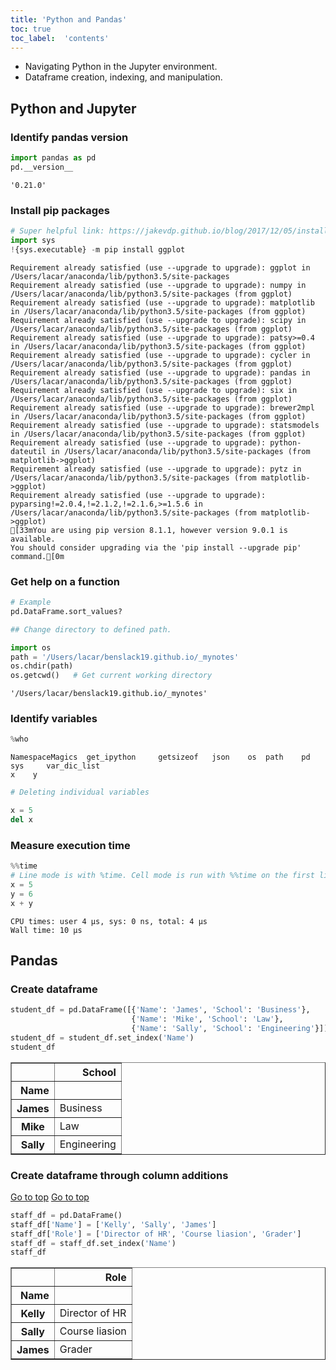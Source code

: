 ```yaml
--- 
title: 'Python and Pandas'
toc: true
toc_label:  'contents'
---
```


- Navigating Python in the Jupyter environment.
- Dataframe creation, indexing, and manipulation.

## Python and Jupyter

### Identify pandas version


```python
import pandas as pd
pd.__version__
```




    '0.21.0'



### Install pip packages


```python
# Super helpful link: https://jakevdp.github.io/blog/2017/12/05/installing-python-packages-from-jupyter/
import sys
!{sys.executable} -m pip install ggplot
```

    Requirement already satisfied (use --upgrade to upgrade): ggplot in /Users/lacar/anaconda/lib/python3.5/site-packages
    Requirement already satisfied (use --upgrade to upgrade): numpy in /Users/lacar/anaconda/lib/python3.5/site-packages (from ggplot)
    Requirement already satisfied (use --upgrade to upgrade): matplotlib in /Users/lacar/anaconda/lib/python3.5/site-packages (from ggplot)
    Requirement already satisfied (use --upgrade to upgrade): scipy in /Users/lacar/anaconda/lib/python3.5/site-packages (from ggplot)
    Requirement already satisfied (use --upgrade to upgrade): patsy>=0.4 in /Users/lacar/anaconda/lib/python3.5/site-packages (from ggplot)
    Requirement already satisfied (use --upgrade to upgrade): cycler in /Users/lacar/anaconda/lib/python3.5/site-packages (from ggplot)
    Requirement already satisfied (use --upgrade to upgrade): pandas in /Users/lacar/anaconda/lib/python3.5/site-packages (from ggplot)
    Requirement already satisfied (use --upgrade to upgrade): six in /Users/lacar/anaconda/lib/python3.5/site-packages (from ggplot)
    Requirement already satisfied (use --upgrade to upgrade): brewer2mpl in /Users/lacar/anaconda/lib/python3.5/site-packages (from ggplot)
    Requirement already satisfied (use --upgrade to upgrade): statsmodels in /Users/lacar/anaconda/lib/python3.5/site-packages (from ggplot)
    Requirement already satisfied (use --upgrade to upgrade): python-dateutil in /Users/lacar/anaconda/lib/python3.5/site-packages (from matplotlib->ggplot)
    Requirement already satisfied (use --upgrade to upgrade): pytz in /Users/lacar/anaconda/lib/python3.5/site-packages (from matplotlib->ggplot)
    Requirement already satisfied (use --upgrade to upgrade): pyparsing!=2.0.4,!=2.1.2,!=2.1.6,>=1.5.6 in /Users/lacar/anaconda/lib/python3.5/site-packages (from matplotlib->ggplot)
    [33mYou are using pip version 8.1.1, however version 9.0.1 is available.
    You should consider upgrading via the 'pip install --upgrade pip' command.[0m


### Get help on a function


```python
# Example
pd.DataFrame.sort_values?
```


```python
## Change directory to defined path.
```


```python
import os
path = '/Users/lacar/benslack19.github.io/_mynotes'
os.chdir(path)   
os.getcwd()   # Get current working directory
```




    '/Users/lacar/benslack19.github.io/_mynotes'



### Identify variables


```python
%who
```

    NamespaceMagics	 get_ipython	 getsizeof	 json	 os	 path	 pd	 sys	 var_dic_list	 
    x	 y	 



```python
# Deleting individual variables
```


```python
x = 5
del x
```

### Measure execution time


```python
%%time
# Line mode is with %time. Cell mode is run with %%time on the first line of the cell.
x = 5
y = 6
x + y
```

    CPU times: user 4 µs, sys: 0 ns, total: 4 µs
    Wall time: 10 µs


## Pandas

### Create dataframe


```python
student_df = pd.DataFrame([{'Name': 'James', 'School': 'Business'},
                           {'Name': 'Mike', 'School': 'Law'},
                           {'Name': 'Sally', 'School': 'Engineering'}])
student_df = student_df.set_index('Name')
student_df
```




<div>
<style scoped>
    .dataframe tbody tr th:only-of-type {
        vertical-align: middle;
    }

    .dataframe tbody tr th {
        vertical-align: top;
    }

    .dataframe thead th {
        text-align: right;
    }
</style>
<table border="1" class="dataframe">
  <thead>
    <tr style="text-align: right;">
      <th></th>
      <th>School</th>
    </tr>
    <tr>
      <th>Name</th>
      <th></th>
    </tr>
  </thead>
  <tbody>
    <tr>
      <th>James</th>
      <td>Business</td>
    </tr>
    <tr>
      <th>Mike</th>
      <td>Law</td>
    </tr>
    <tr>
      <th>Sally</th>
      <td>Engineering</td>
    </tr>
  </tbody>
</table>
</div>



### Create dataframe through column additions
<a href="#">Go to top</a>
<a href="#top">Go to top</a>


```python
staff_df = pd.DataFrame()
staff_df['Name'] = ['Kelly', 'Sally', 'James']
staff_df['Role'] = ['Director of HR', 'Course liasion', 'Grader']
staff_df = staff_df.set_index('Name')
staff_df
```




<div>
<style scoped>
    .dataframe tbody tr th:only-of-type {
        vertical-align: middle;
    }

    .dataframe tbody tr th {
        vertical-align: top;
    }

    .dataframe thead th {
        text-align: right;
    }
</style>
<table border="1" class="dataframe">
  <thead>
    <tr style="text-align: right;">
      <th></th>
      <th>Role</th>
    </tr>
    <tr>
      <th>Name</th>
      <th></th>
    </tr>
  </thead>
  <tbody>
    <tr>
      <th>Kelly</th>
      <td>Director of HR</td>
    </tr>
    <tr>
      <th>Sally</th>
      <td>Course liasion</td>
    </tr>
    <tr>
      <th>James</th>
      <td>Grader</td>
    </tr>
  </tbody>
</table>
</div>



